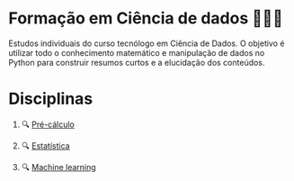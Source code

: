 # Formação em Ciência de dados  👩🏻‍💻 

Estudos individuais do curso tecnólogo em Ciência de Dados. O objetivo é utilizar todo o conhecimento matemático e manipulação de dados no Python para construir resumos curtos e a elucidação dos conteúdos.


# Disciplinas

1. 🔍 [Pré-cálculo](https://github.com/deborabmfreitas/data-science-technologist/blob/main/pre-calculo.ipynb)

2. 🔍 [Estatística]()

3. 🔍 [Machine learning]()

